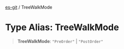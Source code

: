 [es-git](../globals.md) / TreeWalkMode

# Type Alias: TreeWalkMode

> **TreeWalkMode**: `"PreOrder"` \| `"PostOrder"`
